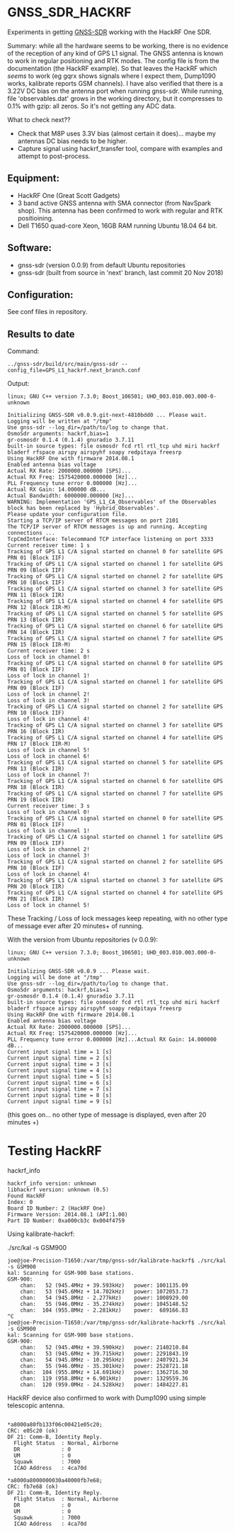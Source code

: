 # GNSS_SDR_HACKRF

Experiments in getting [GNSS-SDR](https://gnss-sdr.org/) working with the HackRF One SDR. 

Summary: while all the hardware seems to be working, there is no evidence of the reception of any kind of GPS L1 signal. The GNSS antenna is known to work in regular positioning and RTK modes. The config file is from the documentation (the HackRF example). So that leaves the HackRF which *seems* to work (eg gqrx shows signals where I expect them, Dump1090 works, kalibrate reports GSM channels). I have also verified that there is a 3.22V DC bias on the antenna port when running gnss-sdr.  While running, file 'observables.dat' grows in the working directory, but it compresses to 0.1% with gzip: all zeros. So it's not getting any ADC data. 

What to check next??
 * Check that M8P uses 3.3V bias (almost certain it does)... maybe my antennas DC bias needs to be higher. 
 * Capture signal using hackrf_transfer tool, compare with examples and attempt to post-process.

## Equipment:

 * HackRF One (Great Scott Gadgets)
 * 3 band active GNSS antenna with SMA connector (from NavSpark shop). This antenna has been confirmed to work with regular and RTK positioining.
 * Dell T1650 quad-core Xeon, 16GB RAM running Ubuntu 18.04 64 bit.
 
## Software:
 
 * gnss-sdr (version 0.0.9) from default Ubuntu repositories
 * gnss-sdr (built from source in 'next' branch, last commit 20 Nov 2018)

## Configuration:

See conf files in repository.


## Results to date

Command:

```
../gnss-sdr/build/src/main/gnss-sdr --config_file=GPS_L1_hackrf.next_branch.conf
```

Output:

```
linux; GNU C++ version 7.3.0; Boost_106501; UHD_003.010.003.000-0-unknown

Initializing GNSS-SDR v0.0.9.git-next-4810bdd0 ... Please wait.
Logging will be written at "/tmp"
Use gnss-sdr --log_dir=/path/to/log to change that.
OsmoSdr arguments: hackrf,bias=1
gr-osmosdr 0.1.4 (0.1.4) gnuradio 3.7.11
built-in source types: file osmosdr fcd rtl rtl_tcp uhd miri hackrf bladerf rfspace airspy airspyhf soapy redpitaya freesrp 
Using HackRF One with firmware 2014.08.1 
Enabled antenna bias voltage
Actual RX Rate: 2000000.000000 [SPS]...
Actual RX Freq: 1575420000.000000 [Hz]...
PLL Frequency tune error 0.000000 [Hz]...
Actual RX Gain: 14.000000 dB...
Actual Bandwidth: 6000000.000000 [Hz]...
WARNING: Implementation 'GPS_L1_CA_Observables' of the Observables block has been replaced by 'Hybrid_Observables'.
Please update your configuration file.
Starting a TCP/IP server of RTCM messages on port 2101
The TCP/IP server of RTCM messages is up and running. Accepting connections ...
TcpCmdInterface: Telecommand TCP interface listening on port 3333
Current receiver time: 1 s
Tracking of GPS L1 C/A signal started on channel 0 for satellite GPS PRN 01 (Block IIF)
Tracking of GPS L1 C/A signal started on channel 1 for satellite GPS PRN 09 (Block IIF)
Tracking of GPS L1 C/A signal started on channel 2 for satellite GPS PRN 10 (Block IIF)
Tracking of GPS L1 C/A signal started on channel 3 for satellite GPS PRN 11 (Block IIR)
Tracking of GPS L1 C/A signal started on channel 4 for satellite GPS PRN 12 (Block IIR-M)
Tracking of GPS L1 C/A signal started on channel 5 for satellite GPS PRN 13 (Block IIR)
Tracking of GPS L1 C/A signal started on channel 6 for satellite GPS PRN 14 (Block IIR)
Tracking of GPS L1 C/A signal started on channel 7 for satellite GPS PRN 15 (Block IIR-M)
Current receiver time: 2 s
Loss of lock in channel 0!
Tracking of GPS L1 C/A signal started on channel 0 for satellite GPS PRN 01 (Block IIF)
Loss of lock in channel 1!
Tracking of GPS L1 C/A signal started on channel 1 for satellite GPS PRN 09 (Block IIF)
Loss of lock in channel 2!
Loss of lock in channel 3!
Tracking of GPS L1 C/A signal started on channel 2 for satellite GPS PRN 10 (Block IIF)
Loss of lock in channel 4!
Tracking of GPS L1 C/A signal started on channel 3 for satellite GPS PRN 16 (Block IIR)
Tracking of GPS L1 C/A signal started on channel 4 for satellite GPS PRN 17 (Block IIR-M)
Loss of lock in channel 5!
Loss of lock in channel 6!
Tracking of GPS L1 C/A signal started on channel 5 for satellite GPS PRN 13 (Block IIR)
Loss of lock in channel 7!
Tracking of GPS L1 C/A signal started on channel 6 for satellite GPS PRN 18 (Block IIR)
Tracking of GPS L1 C/A signal started on channel 7 for satellite GPS PRN 19 (Block IIR)
Current receiver time: 3 s
Loss of lock in channel 0!
Tracking of GPS L1 C/A signal started on channel 0 for satellite GPS PRN 01 (Block IIF)
Loss of lock in channel 1!
Tracking of GPS L1 C/A signal started on channel 1 for satellite GPS PRN 09 (Block IIF)
Loss of lock in channel 2!
Loss of lock in channel 3!
Tracking of GPS L1 C/A signal started on channel 2 for satellite GPS PRN 10 (Block IIF)
Loss of lock in channel 4!
Tracking of GPS L1 C/A signal started on channel 3 for satellite GPS PRN 20 (Block IIR)
Tracking of GPS L1 C/A signal started on channel 4 for satellite GPS PRN 21 (Block IIR)
Loss of lock in channel 5!
```

These Tracking / Loss of lock messages keep repeating, with no other type of message ever after 20 minutes+ of running.

With the version from Ubuntu repositories (v 0.0.9):

```
linux; GNU C++ version 7.3.0; Boost_106501; UHD_003.010.003.000-0-unknown

Initializing GNSS-SDR v0.0.9 ... Please wait.
Logging will be done at "/tmp"
Use gnss-sdr --log_dir=/path/to/log to change that.
OsmoSdr arguments: hackrf,bias=1
gr-osmosdr 0.1.4 (0.1.4) gnuradio 3.7.11
built-in source types: file osmosdr fcd rtl rtl_tcp uhd miri hackrf bladerf rfspace airspy airspyhf soapy redpitaya freesrp 
Using HackRF One with firmware 2014.08.1 
Enabled antenna bias voltage
Actual RX Rate: 2000000.000000 [SPS]...
Actual RX Freq: 1575420000.000000 [Hz]...
PLL Frequency tune error 0.000000 [Hz]...Actual RX Gain: 14.000000 dB...
Current input signal time = 1 [s]
Current input signal time = 2 [s]
Current input signal time = 3 [s]
Current input signal time = 4 [s]
Current input signal time = 5 [s]
Current input signal time = 6 [s]
Current input signal time = 7 [s]
Current input signal time = 8 [s]
Current input signal time = 9 [s]
```

(this goes on... no other type of message is displayed, even after 20 minutes +)


# Testing HackRF 

hackrf_info

```
hackrf_info version: unknown
libhackrf version: unknown (0.5)
Found HackRF
Index: 0
Board ID Number: 2 (HackRF One)
Firmware Version: 2014.08.1 (API:1.00)
Part ID Number: 0xa000cb3c 0x004f4759
```

Using kalibrate-hackrf:

./src/kal -s GSM900

```
joe@joe-Precision-T1650:/var/tmp/gnss-sdr/kalibrate-hackrf$ ./src/kal  -s GSM900
kal: Scanning for GSM-900 base stations.
GSM-900:
	chan:   52 (945.4MHz + 39.593kHz)	power: 1001135.09
	chan:   53 (945.6MHz + 14.702kHz)	power: 1072053.73
	chan:   54 (945.8MHz - 2.277kHz)	power: 1008929.00
	chan:   55 (946.0MHz - 35.274kHz)	power: 1045148.52
	chan:  104 (955.8MHz - 2.281kHz)	power:  689166.83
^C
joe@joe-Precision-T1650:/var/tmp/gnss-sdr/kalibrate-hackrf$ ./src/kal  -s GSM900
kal: Scanning for GSM-900 base stations.
GSM-900:
	chan:   52 (945.4MHz + 39.590kHz)	power: 2140210.84
	chan:   53 (945.6MHz + 39.715kHz)	power: 2291843.19
	chan:   54 (945.8MHz - 10.295kHz)	power: 2407921.34
	chan:   55 (946.0MHz - 35.301kHz)	power: 2528721.18
	chan:  104 (955.8MHz + 14.691kHz)	power: 1362716.30
	chan:  119 (958.8MHz + 6.901kHz)	power: 1329559.36
	chan:  120 (959.0MHz - 24.528kHz)	power: 1484227.81

```

HackRF device also confirmed to work with Dump1090 using simple telescopic antenna.

```

*a8000a80fb133f06c00421e05c20;
CRC: e05c20 (ok)
DF 21: Comm-B, Identity Reply.
  Flight Status  : Normal, Airborne
  DR             : 0
  UM             : 0
  Squawk         : 7000
  ICAO Address   : 4ca70d

*a8000a8000000030a40000fb7e68;
CRC: fb7e68 (ok)
DF 21: Comm-B, Identity Reply.
  Flight Status  : Normal, Airborne
  DR             : 0
  UM             : 0
  Squawk         : 7000
  ICAO Address   : 4ca70d

```
